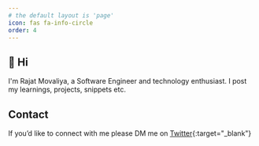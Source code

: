```yaml
---
# the default layout is 'page'
icon: fas fa-info-circle
order: 4
---
```


## 👋 Hi

I'm Rajat Movaliya, a Software Engineer and technology enthusiast. I post my learnings, projects, snippets etc. 

## Contact
If you’d like to connect with me please DM me on [Twitter](https://twitter.com/rajatmovaliya){:target="_blank"}